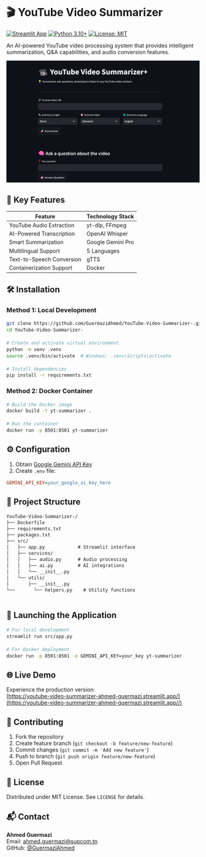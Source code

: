 # 🎬 YouTube Video Summarizer 

[![Streamlit App](https://static.streamlit.io/badges/streamlit_badge_black_white.svg)](https://youtube-video-summarizer-ahmed-guermazi.streamlit.app//)
[![Python 3.10+](https://img.shields.io/badge/python-3.10%2B-blue.svg)](https://www.python.org/downloads/)
[![License: MIT](https://img.shields.io/badge/License-MIT-yellow.svg)](https://opensource.org/licenses/MIT)

An AI-powered YouTube video processing system that provides intelligent summarization, Q&A capabilities, and audio conversion features.

![App Interface](image.png)

## 🌟 Key Features

| Feature                      | Technology Stack              |
|------------------------------|-------------------------------|
| YouTube Audio Extraction      | yt-dlp, FFmpeg                |
| AI-Powered Transcription      | OpenAI Whisper                |
| Smart Summarization           | Google Gemini Pro             |
| Multilingual Support          | 5 Languages                   |
| Text-to-Speech Conversion     | gTTS                          |
| Containerization Support      | Docker                        |

## 🛠️ Installation

### Method 1: Local Development
```bash
git clone https://github.com/GuermaziAhmed/YouTube-Video-Summarizer-.git
cd YouTube-Video-Summarizer-

# Create and activate virtual environment
python -m venv .venv
source .venv/bin/activate  # Windows: .venv\Scripts\activate

# Install dependencies
pip install -r requirements.txt
```

### Method 2: Docker Container
```bash
# Build the Docker image
docker build -t yt-summarizer .

# Run the container
docker run -p 8501:8501 yt-summarizer
```

## ⚙️ Configuration
1. Obtain [Google Gemini API Key](https://ai.google.dev/)
2. Create `.env` file:
```ini
GEMINI_API_KEY=your_google_ai_key_here
```

## 📂 Project Structure
```
YouTube-Video-Summarizer-/
├── Dockerfile
├── requirements.txt
├── packages.txt
├── src/
│   ├── app.py            # Streamlit interface
│   ├── services/
│   │   ├── audio.py      # Audio processing
│   │   ├── ai.py         # AI integrations
│   │   └── __init__.py       
│   └── utils/
│       ├── __init__.py   
└──       └── helpers.py    # Utility functions
 
```

## 🚀 Launching the Application
```bash
# For local development
streamlit run src/app.py

# For Docker deployment
docker run -p 8501:8501 -e GEMINI_API_KEY=your_key yt-summarizer
```

## 🌐 Live Demo
Experience the production version:  
[https://youtube-video-summarizer-ahmed-guermazi.streamlit.app/](https://youtube-video-summarizer-ahmed-guermazi.streamlit.app//)


## 🤝 Contributing
1. Fork the repository
2. Create feature branch (`git checkout -b feature/new-feature`)
3. Commit changes (`git commit -m 'Add new feature'`)
4. Push to branch (`git push origin feature/new-feature`)
5. Open Pull Request

## 📜 License
Distributed under MIT License. See `LICENSE` for details.

## 📬 Contact
**Ahmed Guermazi**  
Email: [ahmed.guermazi@supcom.tn](mailto:ahmed.guermazi@supcom.tn)  
GitHub: [@GuermaziAhmed](https://github.com/GuermaziAhmed)
```
